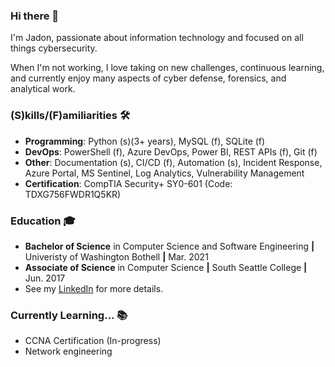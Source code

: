 ### Hi there 👋
I'm Jadon, passionate about information technology and focused on all things cybersecurity.

When I'm not working, I love taking on new challenges, continuous learning, and currently enjoy many aspects of cyber defense, forensics, and analytical work.

### (S)kills/(F)amiliarities 🛠
- **Programming**: Python (s)(3+ years), MySQL (f), SQLite (f)
- **DevOps**: PowerShell (f), Azure DevOps, Power BI, REST APIs (f), Git (f)
- **Other**: Documentation (s), CI/CD (f), Automation (s), Incident Response, Azure Portal, MS Sentinel, Log Analytics, Vulnerability Management
- **Certification**: CompTIA Security+ SY0-601 (Code: TDXG756FWDR1Q5KR)

### Education 🎓
- **Bachelor of Science** in Computer Science and Software Engineering **|** Univeristy of Washington Bothell **|** Mar. 2021
- **Associate of Science** in Computer Science **|** South Seattle College **|** Jun. 2017
- See my [LinkedIn](https://www.linkedin.com/in/jadonscombs) for more details.

### Currently Learning... 📚
- CCNA Certification (In-progress)
- Network engineering

<!---
jadonscombs/jadonscombs is a ✨ special ✨ repository because its `README.md` (this file) appears on your GitHub profile.
You can click the Preview link to take a look at your changes.
--->
